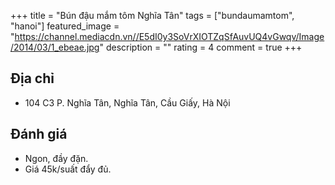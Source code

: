 +++
title = "Bún đậu mắm tôm Nghĩa Tân"
tags = ["bundaumamtom", "hanoi"]
featured_image = "https://channel.mediacdn.vn//E5dI0y3SoVrXIOTZqSfAuvUQ4vGwqv/Image/2014/03/1_ebeae.jpg"
description = ""
rating = 4
comment = true
+++

## Địa chỉ

- 104 C3 P. Nghĩa Tân, Nghĩa Tân, Cầu Giấy, Hà Nội

## Đánh giá

- Ngon, đầy đặn.
- Giá 45k/suất đẩy đủ.
